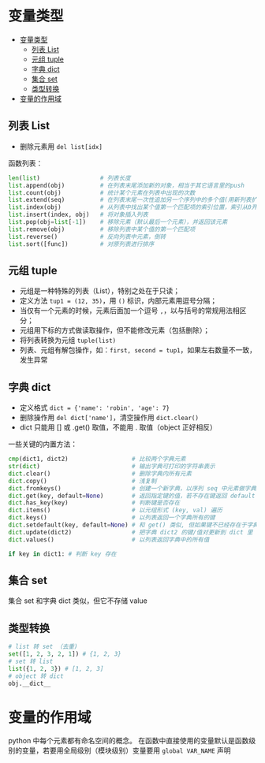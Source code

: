 # 变量类型

- [变量类型](#变量类型)
  - [列表 List](#列表-list)
  - [元组 tuple](#元组-tuple)
  - [字典 dict](#字典-dict)
  - [集合 set](#集合-set)
  - [类型转换](#类型转换)
- [变量的作用域](#变量的作用域)


## 列表 List

- 删除元素用 `del list[idx]`

函数列表：

``` py
len(list)                 # 列表长度
list.append(obj)          # 在列表末尾添加新的对象，相当于其它语言里的push
list.count(obj)           # 统计某个元素在列表中出现的次数
list.extend(seq)          # 在列表末尾一次性追加另一个序列中的多个值(用新列表扩展原来的列表)
list.index(obj)           # 从列表中找出某个值第一个匹配项的索引位置，索引从0开始
list.insert(index, obj)   # 将对象插入列表
list.pop(obj=list[-1])    # 移除元素（默认最后一个元素），并返回该元素
list.remove(obj)          # 移除列表中某个值的第一个匹配项
list.reverse()            # 反向列表中元素，倒转
list.sort([func])         # 对原列表进行排序
```

## 元组 tuple

- 元组是一种特殊的列表（List），特别之处在于只读；
- 定义方法 `tup1 = (12, 35)`，用 `()` 标识，内部元素用逗号分隔；
- 当仅有一个元素的时候，元素后面加一个逗号 `,`，以与括号的常规用法相区分；
- 元组用下标的方式做读取操作，但不能修改元素（包括删除）；
- 将列表转换为元组 `tuple(list)`
- 列表、元组有解包操作，如：`first, second = tup1`，如果左右数量不一致，发生异常

## 字典 dict

- 定义格式 `dict = {'name': 'robin', 'age': 7}`
- 删除操作用 `del dict['name']`，清空操作用 `dict.clear()`
- dict 只能用 [] 或 .get() 取值，不能用 . 取值（object 正好相反）

一些关键的内置方法：

```py
cmp(dict1, dict2)                  # 比较两个字典元素
str(dict)                          # 输出字典可打印的字符串表示
dict.clear()                       # 删除字典内所有元素
dict.copy()                        # 浅复制
dict.fromkeys()                    # 创建一个新字典，以序列 seq 中元素做字典的键，val 为字典所有键对应的初始值
dict.get(key, default=None)        # 返回指定键的值，若不存在键返回 default 值
dict.has_key(key)                  # 判断键是否存在
dict.items()                       # 以元组形式 (key, val) 遍历
dict.keys()                        # 以列表返回一个字典所有的键
dict.setdefault(key, default=None) # 和 get() 类似, 但如果键不已经存在于字典中，将会添加键并将值设为default
dict.update(dict2)                 # 把字典 dict2 的键/值对更新到 dict 里（这个可用于反序列化成对象时使用）
dict.values()                      # 以列表返回字典中的所有值
```

```python 3
if key in dict1: # 判断 key 存在
```

## 集合 set

集合 set 和字典 dict 类似，但它不存储 value

## 类型转换

```py
# list 转 set （去重)
set([1, 2, 3, 2, 1]) # {1, 2, 3}
# set 转 list
list({1, 2, 3}) # [1, 2, 3]
# object 转 dict
obj.__dict__
```

# 变量的作用域

python 中每个元素都有命名空间的概念。
在函数中直接使用的变量默认是函数级别的变量，若要用全局级别（模块级别）变量要用 `global VAR_NAME` 声明
